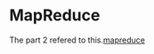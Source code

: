 # MapReduce
 The part 2 refered to this.[mapreduce](https://github.com/bluesea147/6.824/tree/master/src/mapreduce)